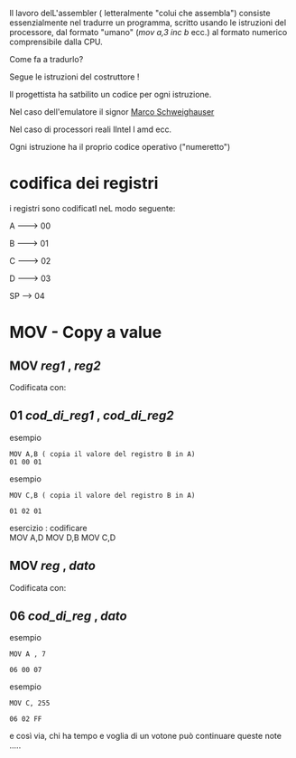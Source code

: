 Il lavoro delL'assembler ( letteralmente "colui che assembla") consiste essenzialmente nel tradurre 
un programma, scritto usando le istruzioni del processore,
dal formato "umano" (_mov a,3_   _inc b_ ecc.) al formato numerico comprensibile dalla CPU.

Come  fa a tradurlo? 

Segue le istruzioni del costruttore !

Il progettista ha satbilito un codice per ogni istruzione.

Nel caso dell'emulatore il signor [Marco Schweighauser](https://github.com/Schweigi )

Nel caso di processori reali lIntel l amd ecc.

 
Ogni istruzione ha il proprio codice operativo ("numeretto")
 
# codifica dei registri
i registri sono codificatI neL modo seguente:
 
   A ---> 00
   
   B ---> 01
   
   C ---> 02
   
   D ---> 03
   
   SP --> 04


# MOV - Copy a value 

## MOV  _reg1_ , _reg2_


Codificata con: 

## 01 _cod_di_reg1_ , _cod_di_reg2_

esempio 
```
MOV A,B ( copia il valore del registro B in A)
01 00 01
```

esempio
```
MOV C,B ( copia il valore del registro B in A)

01 02 01
```

esercizio : codificare  
MOV A,D
MOV D,B
MOV C,D





## MOV  _reg_ , _dato_

Codificata con: 

## 06 _cod_di_reg_ , _dato_

esempio 
```
MOV A , 7 

06 00 07 
```

esempio 
```
MOV C, 255 

06 02 FF       
```


e così via, chi ha tempo e voglia di un votone può continuare queste note .....
